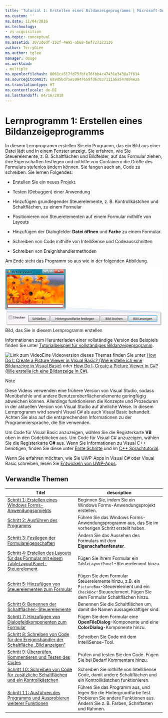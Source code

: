 ```yaml
---
title: 'Tutorial 1: Erstellen eines Bildanzeigeprogramms | Microsoft-Dokumentation'
ms.custom: ''
ms.date: 11/04/2016
ms.technology:
- vs-acquisition
ms.topic: conceptual
ms.assetid: 3071d6df-2b2f-4e95-ab68-bef727323136
author: TerryGLee
ms.author: tglee
manager: douge
ms.workload:
- multiple
ms.openlocfilehash: 0061ca517fd75fbfe76fbb4c47431e3438a7f614
ms.sourcegitcommit: 6a9d5bd75e50947659fd6c837111a6a547884e2a
ms.translationtype: HT
ms.contentlocale: de-DE
ms.lasthandoff: 04/16/2018
---
```

# <a name="tutorial-1-create-a-picture-viewer"></a>Lernprogramm 1: Erstellen eines Bildanzeigeprogramms
In diesem Lernprogramm erstellen Sie ein Programm, das ein Bild aus einer Datei lädt und in einem Fenster anzeigt. Sie erfahren, wie Sie Steuerelemente, z. B. Schaltflächen und Bildfelder, auf das Formular ziehen, ihre Eigenschaften festlegen und mithilfe von Containern die Größe des Formulars stufenlos ändern können. Sie fangen auch an, Code zu schreiben. Sie lernen Folgendes:  
  
-   Erstellen Sie ein neues Projekt.  
  
-   Testen (Debuggen) einer Anwendung  
  
-   Hinzufügen grundlegender Steuerelemente, z. B. Kontrollkästchen und Schaltflächen, zu einem Formular  
  
-   Positionieren von Steuerelementen auf einem Formular mithilfe von Layouts  
  
-   Hinzufügen der Dialogfelder **Datei öffnen** und **Farbe** zu einem Formular.  
  
-   Schreiben von Code mithilfe von IntelliSense und Codeausschnitten  
  
-   Schreiben von Ereignishandlermethoden  
  
 Am Ende sieht das Programm so aus wie in der folgenden Abbildung.  
  
 ![Bild, das Sie in diesem Tutorial erstellen](../ide/media/express_pictureviewerdone.png "Express_BildanzeigeprogrammFertig")  
Bild, das Sie in diesem Lernprogramm erstellen  
  
 Informationen zum Herunterladen einer vollständige Version des Beispiels finden Sie unter [Tutorialbeispiel für vollständiges Bildanzeigeprogramm](http://code.msdn.microsoft.com/Complete-Picture-Viewer-7d91d3a8).  
  
 ![Link zum Video](../data-tools/media/playvideo.gif "Videoabspielen")Eine Videoversion dieses Themas finden Sie unter [How Do I: Create a Picture Viewer in Visual Basic? (Wie erstelle ich eine Bildanzeige in Visual Basic)](http://go.microsoft.com/fwlink/?LinkId=205207) oder [How Do I: Create a Picture Viewer in C#? (Wie erstelle ich eine Bildanzeige in C#)](http://go.microsoft.com/fwlink/?LinkId=205198).  
  
> [!NOTE]
>  Diese Videos verwenden eine frühere Version von Visual Studio, sodass Menübefehle und andere Benutzeroberflächenelemente geringfügig abweichen können. Allerdings funktionieren die Konzepte und Prozeduren in der aktuellen Version von Visual Studio auf ähnliche Weise. In diesem Lernprogramm wird sowohl Visual C# als auch Visual Basic behandelt. Achten Sie also auf die entsprechenden Informationen zu der Programmiersprache, die Sie verwenden.  
>   
>  Um Code für Visual Basic anzuzeigen, wählen Sie die Registerkarte **VB** oben in den Codeblöcken aus. Um Code für Visual C# anzuzeigen, wählen Sie die Registerkarte **C#** aus. Wenn Sie Informationen zu Visual C++ benötigen, finden Sie diese unter [Erste Schritte](../ide/getting-started-with-cpp-in-visual-studio.md) und im [C++ Sprachtutorial](http://www.cplusplus.com/doc/tutorial/).  
>   
>  Wenn Sie erfahren möchten, wie Sie UWP-Apps in Visual C# oder Visual Basic schreiben, lesen Sie [Entwickeln von UWP-Apps](https://developer.microsoft.com/windows/apps).
  
## <a name="related-topics"></a>Verwandte Themen  
  
|Titel|description|  
|-----------|-----------------|  
|[Schritt 1: Erstellen eines Windows Forms-Anwendungsprojekts](../ide/step-1-create-a-windows-forms-application-project.md)|Beginnen Sie, indem Sie ein Windows Forms-Anwendungsprojekt erstellen.|  
|[Schritt 2: Ausführen des Programms](../ide/step-2-run-your-program.md)|Führen Sie das Windows Forms-Anwendungsprogramm aus, das Sie im vorherigen Schritt erstellt haben.|  
|[Schritt 3: Festlegen der Formulareigenschaften](../ide/step-3-set-your-form-properties.md)|Ändern Sie das Aussehen des Formulars mit dem **Eigenschaftenfenster**.|  
|[Schritt 4: Erstellen des Layouts für das Formular mit einem TableLayoutPanel-Steuerelement](../ide/step-4-lay-out-your-form-with-a-tablelayoutpanel-control.md)|Fügen Sie Ihrem Formular ein `TableLayoutPanel`-Steuerelement hinzu.|  
|[Schritt 5: Hinzufügen von Steuerelementen zum Formular](../ide/step-5-add-controls-to-your-form.md)|Fügen Sie dem Formular Steuerelemente hinzu, z.B. ein `PictureBox`-Steuerelement und ein `CheckBox`-Steuerelement. Fügen Sie dem Formular Schaltflächen hinzu.|  
|[Schritt 6: Benennen der Schaltflächen-Steuerelemente](../ide/step-6-name-your-button-controls.md)|Benennen Sie die Schaltflächen um, damit die Namen aussagekräftiger sind.|  
|[Schritt 7: Hinzufügen von Dialogfeldkomponenten zum Formular](../ide/step-7-add-dialog-components-to-your-form.md)|Fügen Sie dem Formular eine **OpenFileDialog**-Komponente und eine **ColorDialog**-Komponente hinzu.|  
|[Schritt 8: Schreiben von Code für den Ereignishandler der Schaltfläche „Bild anzeigen“](../ide/step-8-write-code-for-the-show-a-picture-button-event-handler.md)|Schreiben Sie Code mit dem IntelliSense-Tool.|  
|[Schritt 9: Überprüfen, Kommentieren und Testen des Codes](../ide/step-9-review-comment-and-test-your-code.md)|Prüfen und testen Sie den Code. Fügen Sie bei Bedarf Kommentare hinzu.|  
|[Schritt 10: Schreiben von Code für zusätzliche Schaltflächen und ein Kontrollkästchen](../ide/step-10-write-code-for-additional-buttons-and-a-check-box.md)|Schreiben Sie mithilfe von IntelliSense Code, damit andere Schaltflächen und ein Kontrollkästchen funktionieren.|  
|[Schritt 11: Ausführen des Programms und Ausprobieren weiterer Funktionen](../ide/step-11-run-your-program-and-try-other-features.md)|Führen Sie das Programm aus, und legen Sie die Hintergrundfarbe fest. Probieren Sie andere Funktionen aus. Ändern Sie z. B. Farben, Schriftarten und Rahmen.|
